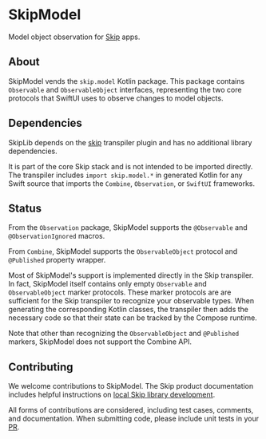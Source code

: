 # SkipModel

Model object observation for [Skip](https://skip.tools) apps.

## About 

SkipModel vends the `skip.model` Kotlin package. This package contains `Observable` and `ObservableObject` interfaces, representing the two core protocols that SwiftUI uses to observe changes to model objects.

## Dependencies

SkipLib depends on the [skip](https://source.skip.tools/skip) transpiler plugin and has no additional library dependencies.

It is part of the core Skip stack and is not intended to be imported directly. The transpiler includes `import skip.model.*` in generated Kotlin for any Swift source that imports the `Combine`, `Observation`, or `SwiftUI` frameworks.

## Status

From the `Observation` package, SkipModel supports the `@Observable` and `@ObservationIgnored` macros.

From `Combine`, SkipModel supports the `ObservableObject` protocol and `@Published` property wrapper.

Most of SkipModel's support is implemented directly in the Skip transpiler. In fact, SkipModel itself contains only empty `Observable` and `ObservableObject` marker protocols. These marker protocols are are sufficient for the Skip transpiler to recognize your observable types. When generating the corresponding Kotlin classes, the transpiler then adds the necessary code so that their state can be tracked by the Compose runtime.

Note that other than recognizing the `ObservableObject` and `@Published` markers, SkipModel does not support the Combine API.

## Contributing

We welcome contributions to SkipModel. The Skip product documentation includes helpful instructions on [local Skip library development](https://skip.tools/docs/#local-libraries). 

All forms of contributions are considered, including test cases, comments, and documentation. When submitting code, please include unit tests in your [PR](https://github.com/skiptools/skip-lib/pulls).
